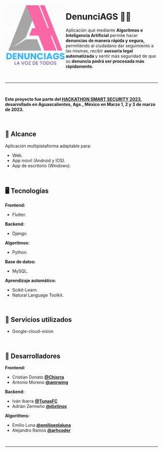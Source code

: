 <a href="https://github.com/arhcoder/DenunciAGS" target="_blank"><img align="left" alt="DenunciAGS" width="200px" src="https://github.com/arhcoder/DenunciAGS/blob/master/Images/DenunciAGS.jpeg?raw=true"/></a>

# DenunciAGS 👮‍♂️

Aplicación que mediante **Algoritmos e Inteligencia Artificial** permite hacer **denuncias de manera rápida y segura,** permitiéndo al ciudadano dar seguimiento a las mismas, recibir **asesoría legal automatizada** y sentir más seguridad de que su **denuncia podrá ser procesada más rápidamente.**


<br>

___

<br>

**Este proyecto fue parte del [HACKATHON SMART SECURITY 2023](https://www.aguascalientes.gob.mx/incytea/convocatorias/Hackaton/HACKATON%20CONVOCATORIA.pdf "HACKATHON SMART SECURITY 2023"), desarrollado en Aguascalientes, Ags., México en Marzo 1, 2 y 3 de marzo de 2023.**

<br>

## 🚀 Alcance
Aplicación multiplataforma adaptable para:
  * Web.
  * App móvil (Android y IOS).
  * App de escritorio (Windows).

<br>
  
## 🖥 Tecnologías
**Frontend:**
  * Flutter.

**Backend:**
  * Django.

**Algoritmos:**
  * Python.

**Base de datos:**
  * MySQL.

**Aprendizaje automático:**
  * Scikit-Learn.
  * Natural Language Toolkit.

<br>

## 📡 Servicios utilizados
* Google-cloud-vision

<br>

## 🧠 Desarrolladores
**Frontend:**
* Cristian Donato **[@Chisrra](https://github.com/Chisrra "@Chisrra")**
* Antonio Moreno **[@amrwing](https://github.com/amrwing "@amrwing")**

**Backend:**
* Iván Ibarra **[@TunasFC](https://github.com/TunasFC "@TunasFC")**
* Adrián Zermeño **[@dixtinox](https://github.com/dixtinox "@dixtinox")**

**Algorithms:**
* Emilio Luna **[@emilioenlaluna](https://github.com/emilioenlaluna "@emilioenlaluna")**
* Alejandro Ramos **[@arhcoder](https://github.com/arhcoder "@arhcoder")**

<br>
<hr>